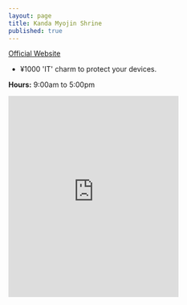 ```yaml
---
layout: page
title: Kanda Myojin Shrine
published: true
---
```

[Official Website](http://www.kandamyoujin.or.jp/)

* ¥1000 'IT' charm to protect your devices.

**Hours:** 9:00am to 5:00pm

<div class="mapouter"><div class="gmap_canvas"><iframe width="339" height="400" id="gmap_canvas" src="https://maps.google.com/maps?q=Kanda Shrine&t=&z=19&ie=UTF8&iwloc=&output=embed" frameborder="0" scrolling="no" marginheight="0" marginwidth="0"></iframe></div><a href="https://www.crocothemes.net">wordpress themes</a><style>.mapouter{overflow:hidden;height:400px;width:339px;}.gmap_canvas {background:none!important;height:400px;width:339px;}</style></div>